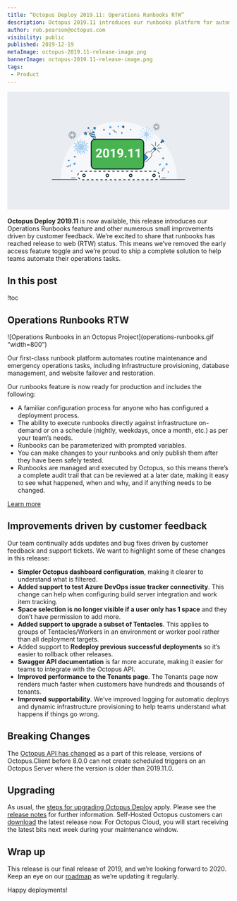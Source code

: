 ```yaml
---
title: “Octopus Deploy 2019.11: Operations Runbooks RTW”
description: Octopus 2019.11 introduces our runbooks platform for automating operations tasks with support for scheduling, permissions, parameterized runs and more.
author: rob.pearson@octopus.com
visibility: public
published: 2019-12-19
metaImage: octopus-2019.11-release-image.png
bannerImage: octopus-2019.11-release-image.png
tags:
 - Product
---
```


![Octopus Deploy 2019.11 is now available](octopus-2019.11-release-image.png)

**Octopus Deploy 2019.11** is now available, this release introduces our Operations Runbooks feature and other numerous small improvements driven by customer feedback. We’re excited to share that runbooks has reached release to web (RTW) status. This means we’ve removed the early access feature toggle and we’re proud to ship a complete solution to help teams automate their operations tasks.

<h2>In this post</h2>

!toc

## Operations Runbooks RTW

![Operations Runbooks in an Octopus Project](operations-runbooks.gif “width=800”)

Our first-class runbook platform automates routine maintenance and emergency operations tasks, including infrastructure provisioning, database management, and website failover and restoration.

Our runbooks feature is now ready for production and includes the following:

* A familiar configuration process for anyone who has configured a deployment process.
* The ability to execute runbooks directly against infrastructure on-demand or on a schedule (nightly, weekdays, once a month, etc.) as per your team’s needs.
* Runbooks can be parameterized with prompted variables.
* You can make changes to your runbooks and only publish them after they have been safely tested.
* Runbooks are managed and executed by Octopus, so this means there’s a complete audit trail that can be reviewed at a later date, making it easy to see what happened, when and why, and if anything needs to be changed.

[Learn more](https://octopus.com/docs/deployment-process/operations-runbooks)

## Improvements driven by customer feedback

Our team continually adds updates and bug fixes driven by customer feedback and support tickets. We want to highlight some of these changes in this release:

* **Simpler Octopus dashboard configuration**, making it clearer to understand what is filtered.
* **Added support to test Azure DevOps issue tracker connectivity**. This change can help when configuring build server integration and work item tracking.
* **Space selection is no longer visible if a user only has 1 space** and they don’t have permission to add more.
* **Added support to upgrade a subset of Tentacles**. This applies to groups of Tentacles/Workers in an environment or worker pool rather than all deployment targets.
* Added support to **Redeploy previous successful deployments** so it’s easier to rollback other releases.
* **Swagger API documentation** is far more accurate, making it easier for teams to integrate with the Octopus API.
* **Improved performance to the Tenants page**. The Tenants page now renders much faster when customers have hundreds and thousands of tenants.
* **Improved supportability**. We’ve improved logging for automatic deploys and dynamic infrastructure provisioning to help teams understand what happens if things go wrong.

## Breaking Changes

The [Octopus API has changed](https://github.com/OctopusDeploy/Issues/issues/4925) as a part of this release, versions of Octopus.Client before 8.0.0 can not create scheduled triggers on an Octopus Server where the version is older than 2019.11.0.

## Upgrading

As usual, the [steps for upgrading Octopus Deploy](https://octopus.com/docs/administration/upgrading) apply. Please see the [release notes](https://octopus.com/downloads/compare?to=2019.11.0) for further information. Self-Hosted Octopus customers can [download](https://octopus.com/downloads/2019.11.0) the latest release now. For Octopus Cloud, you will start receiving the latest bits next week during your maintenance window.

## Wrap up

This release is our final release of 2019, and we’re looking forward to 2020. Keep an eye on our [roadmap](https://octopus.com/roadmap) as we’re updating it regularly.

Happy deployments!
